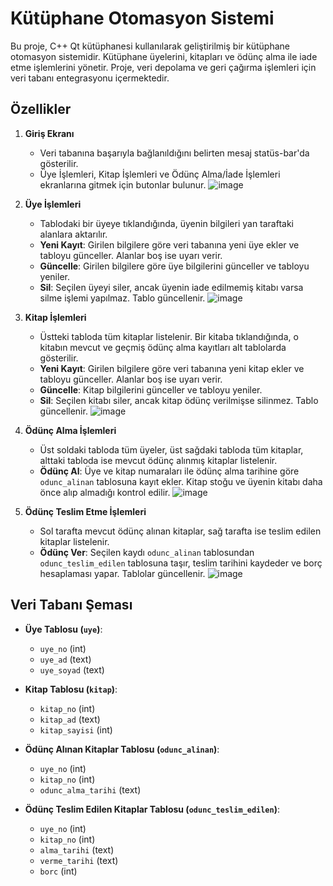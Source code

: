 # Kütüphane Otomasyon Sistemi

Bu proje, C++ Qt kütüphanesi kullanılarak geliştirilmiş bir kütüphane otomasyon sistemidir. Kütüphane üyelerini, kitapları ve ödünç alma ile iade etme işlemlerini yönetir. Proje, veri depolama ve geri çağırma işlemleri için veri tabanı entegrasyonu içermektedir.

## Özellikler

1. **Giriş Ekranı**
   - Veri tabanına başarıyla bağlanıldığını belirten mesaj statüs-bar'da gösterilir.
   - Üye İşlemleri, Kitap İşlemleri ve Ödünç Alma/İade İşlemleri ekranlarına gitmek için butonlar bulunur.
  ![image](https://github.com/metinncetinn/QtOtomasyon/assets/110323658/de59214e-aeed-42a3-94eb-afccf3872ae3)

2. **Üye İşlemleri**
   - Tablodaki bir üyeye tıklandığında, üyenin bilgileri yan taraftaki alanlara aktarılır.
   - **Yeni Kayıt**: Girilen bilgilere göre veri tabanına yeni üye ekler ve tabloyu günceller. Alanlar boş ise uyarı verir.
   - **Güncelle**: Girilen bilgilere göre üye bilgilerini günceller ve tabloyu yeniler.
   - **Sil**: Seçilen üyeyi siler, ancak üyenin iade edilmemiş kitabı varsa silme işlemi yapılmaz. Tablo güncellenir.
  ![image](https://github.com/metinncetinn/QtOtomasyon/assets/110323658/111e2440-fc49-44fb-8ff4-b28e0a8e7e7d)

3. **Kitap İşlemleri**
   - Üstteki tabloda tüm kitaplar listelenir. Bir kitaba tıklandığında, o kitabın mevcut ve geçmiş ödünç alma kayıtları alt tablolarda gösterilir.
   - **Yeni Kayıt**: Girilen bilgilere göre veri tabanına yeni kitap ekler ve tabloyu günceller. Alanlar boş ise uyarı verir.
   - **Güncelle**: Kitap bilgilerini günceller ve tabloyu yeniler.
   - **Sil**: Seçilen kitabı siler, ancak kitap ödünç verilmişse silinmez. Tablo güncellenir.
  ![image](https://github.com/metinncetinn/QtOtomasyon/assets/110323658/a88b9007-4862-4ab7-8f9c-3468d6a00357)

4. **Ödünç Alma İşlemleri**
   - Üst soldaki tabloda tüm üyeler, üst sağdaki tabloda tüm kitaplar, alttaki tabloda ise mevcut ödünç alınmış kitaplar listelenir.
   - **Ödünç Al**: Üye ve kitap numaraları ile ödünç alma tarihine göre `odunc_alinan` tablosuna kayıt ekler. Kitap stoğu ve üyenin kitabı daha önce alıp almadığı kontrol edilir.
  ![image](https://github.com/metinncetinn/QtOtomasyon/assets/110323658/bacebe79-f1f6-4e15-a620-b710c9575e92)

5. **Ödünç Teslim Etme İşlemleri**
   - Sol tarafta mevcut ödünç alınan kitaplar, sağ tarafta ise teslim edilen kitaplar listelenir.
   - **Ödünç Ver**: Seçilen kaydı `odunc_alinan` tablosundan `odunc_teslim_edilen` tablosuna taşır, teslim tarihini kaydeder ve borç hesaplaması yapar. Tablolar güncellenir.
  ![image](https://github.com/metinncetinn/QtOtomasyon/assets/110323658/46edd90c-ca9b-42a4-91a7-ce494954e291)

## Veri Tabanı Şeması

- **Üye Tablosu (`uye`)**:
  - `uye_no` (int)
  - `uye_ad` (text)
  - `uye_soyad` (text)

- **Kitap Tablosu (`kitap`)**:
  - `kitap_no` (int)
  - `kitap_ad` (text)
  - `kitap_sayisi` (int)

- **Ödünç Alınan Kitaplar Tablosu (`odunc_alinan`)**:
  - `uye_no` (int)
  - `kitap_no` (int)
  - `odunc_alma_tarihi` (text)

- **Ödünç Teslim Edilen Kitaplar Tablosu (`odunc_teslim_edilen`)**:
  - `uye_no` (int)
  - `kitap_no` (int)
  - `alma_tarihi` (text)
  - `verme_tarihi` (text)
  - `borc` (int)
